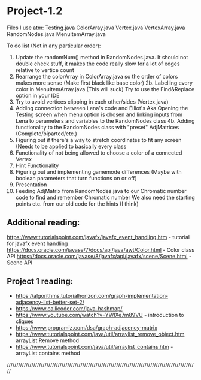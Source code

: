 # Project-1.2
Files I use atm:
Testing.java
ColorArray.java
Vertex.java
VertexArray.java
RandomNodes.java
MenuItemArray.java

To do list (Not in any particular order):
1. Update the randomNum() method in RandomNodes.java. It should not double check stuff, it makes the code
really slow for a lot of edges relative to vertice count
2. Rearrange the colorArray in ColorArray.java so the order of colors makes more sense (Make first black like base color)
2b. Labelling every color in MenuItemArray.java (This will suck)
    Try to use the Find&Replace option in your IDE
3. Try to avoid vertices clipping in each other/sides (Vertex.java)
4. Adding connection between Lena's code and Elliot's
   Aka Opening the Testing screen when menu option is chosen and linking inputs from Lena to perameters and
   variables to the RandomNodes class
4b. Adding functionality to the RandomNodes class with "preset" AdjMatrices (Complete/biparted/etc.)
5. Figuring out if there's a way to stretch coordinates to fit any screen (Needs to be applied to basically every class
6. Functionality of not being allowed to choose a color of a connected Vertex
7. Hint Functionality
8. Figuring out and implementing gamemode differences (Maybe with boolean parameters that turn functions on or off)
9. Presentation
10. Feeding AdjMatrix from RandomNodes.java to our Chromatic number code to find and remember Chromatic number
    We also need the starting points etc. from our old code for the hints (I think)

## Additional reading:
https://www.tutorialspoint.com/javafx/javafx_event_handling.htm - tutorial for javafx event handling
https://docs.oracle.com/javase/7/docs/api/java/awt/Color.html - Color class API
https://docs.oracle.com/javase/8/javafx/api/javafx/scene/Scene.html - Scene API


## Project 1 reading:
- https://algorithms.tutorialhorizon.com/graph-implementation-adjacency-list-better-set-2/
- https://www.callicoder.com/java-hashmap/
- https://www.youtube.com/watch?v=YWlXe7m89VU - introduction to cliques 
- https://www.programiz.com/dsa/graph-adjacency-matrix
- https://www.tutorialspoint.com/java/util/arraylist_remove_object.htm arrayList Remove method
- https://www.tutorialspoint.com/java/util/arraylist_contains.htm - arrayList contains method

/////////////////////////////////////////////////////////////////////////////////////////////////////
